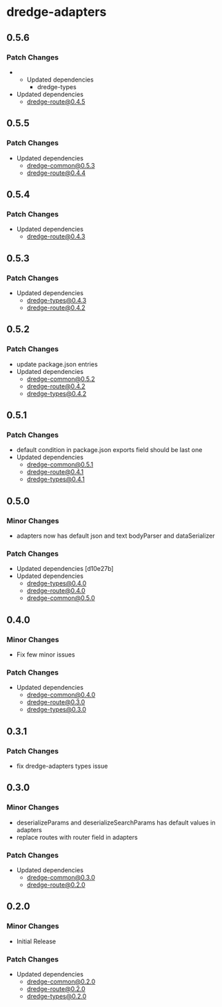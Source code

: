 # dredge-adapters

## 0.5.6

### Patch Changes

- - Updated dependencies
    - dredge-types
- Updated dependencies
  - dredge-route@0.4.5

## 0.5.5

### Patch Changes

- Updated dependencies
  - dredge-common@0.5.3
  - dredge-route@0.4.4

## 0.5.4

### Patch Changes

- Updated dependencies
  - dredge-route@0.4.3

## 0.5.3

### Patch Changes

- Updated dependencies
  - dredge-types@0.4.3
  - dredge-route@0.4.2

## 0.5.2

### Patch Changes

- update package.json entries
- Updated dependencies
  - dredge-common@0.5.2
  - dredge-route@0.4.2
  - dredge-types@0.4.2

## 0.5.1

### Patch Changes

- default condition in package.json exports field should be last one
- Updated dependencies
  - dredge-common@0.5.1
  - dredge-route@0.4.1
  - dredge-types@0.4.1

## 0.5.0

### Minor Changes

- adapters now has default json and text bodyParser and dataSerializer

### Patch Changes

- Updated dependencies [d10e27b]
- Updated dependencies
  - dredge-types@0.4.0
  - dredge-route@0.4.0
  - dredge-common@0.5.0

## 0.4.0

### Minor Changes

- Fix few minor issues

### Patch Changes

- Updated dependencies
  - dredge-common@0.4.0
  - dredge-route@0.3.0
  - dredge-types@0.3.0

## 0.3.1

### Patch Changes

- fix dredge-adapters types issue

## 0.3.0

### Minor Changes

- deserializeParams and deserializeSearchParams has default values in adapters
- replace routes with router field in adapters

### Patch Changes

- Updated dependencies
  - dredge-common@0.3.0
  - dredge-route@0.2.0

## 0.2.0

### Minor Changes

- Initial Release

### Patch Changes

- Updated dependencies
  - dredge-common@0.2.0
  - dredge-route@0.2.0
  - dredge-types@0.2.0
